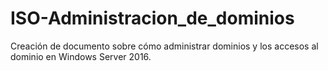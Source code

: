 # ISO-Administracion_de_dominios
Creación de documento sobre cómo administrar dominios y los accesos al dominio en Windows Server 2016.
